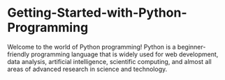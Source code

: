 # Getting-Started-with-Python-Programming
Welcome to the world of Python programming! Python is a beginner-friendly programming language that is widely used for web development, data analysis, artificial intelligence, scientific computing, and almost all areas of advanced research in science and technology.
